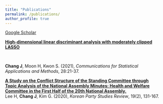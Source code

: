 ```yaml
---
title: "Publications"
permalink: /publications/
author_profile: true
---
```

<a href="https://scholar.google.com" target="_blank">
Google Scholar
<a>

<b><a href="https://doi.org/10.29220/CSAM.2021.28.1.021" target="_blank">
High-dimensional linear discriminant analysis with moderately clipped LASSO</a></b>

<br>

<b>Chang J</b>, Moon H, Kwon S. (2021),
<i>Communications for Statistical Applications and Methods</i>, 28:21-37.

<b><a href="https://www.dbpia.co.kr/journal/articleDetail?nodeId=NODE09360747&language=EN" target="_blank">A Study on the Conflict Structure of the Standing Committee through Topic Analysis of the National Assembly Minutes: Health and Welfare Committee in the First Half of the 20th National Assembly.</a></b><br>
Lee H, <b>Chang J</b>, Kim G. (2020),
<i>Korean Party Studies Review</i>, 19(2), 131-167.

<!-- <b>[Understanding self-supervised learning with dual deep networks](http://lantaoyu.com/publications/SSLTheory)</b> <br>
Yuandong Tian, <b>Lantao Yu</b>, Xinlei Chen, Surya Ganguli.
<i>Preprint. arXiv:2010.00578</i> -->

<!-- <b>[Autoregressive Score Matching](http://lantaoyu.com/publications/ARSM)</b> <br> 
Chenlin Meng, <b>Lantao Yu</b>, Yang Song, Jiaming Song, and Stefano Ermon.
<i>The 34th Conference on Neural Information Processing Systems</i>. <b>NeurIPS 2020</b>. -->

<!-- <b>[Multi-Agent Adversarial Inverse Reinforcement Learning](http://lantaoyu.com/publications/MAAIRL)</b> <br> 
<b>Lantao Yu</b>, Jiaming Song, Stefano Ermon.
<i>The 36th International Conference on Machine Learning</i>. <b>ICML 2019</b>. <b><span style="color:red">(Long Oral)</span></b> -->


<!-- [\* denotes equal contribution] -->
